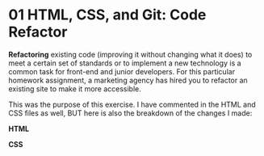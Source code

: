 # 01 HTML, CSS, and Git: Code Refactor

**Refactoring** existing code (improving it without changing what it does) to meet a certain set of standards or to implement a new technology is a common task for front-end and junior developers. For this particular homework assignment, a marketing agency has hired you to refactor an existing site to make it more accessible.

This was the purpose of this exercise. I have commented in the HTML and CSS files as well, BUT here is also the breakdown of the changes I made:

**HTML**
 <!-- Needed to add the actual title of the website, rather than have it as "website". -->
  <!-- Needed to add id="search-engine-optimization" to fix the hyperlink. -->

 **CSS** 
<!-- Needed to consolidate to div .benefits rather than list each individually. It works both ways, but this is cleaner. -->
<!-- Needed to consolidate to h3 .benefits rather than list each individually. It works both ways, but this is cleaner. -->
<!-- Needed to consolidate to img .benefits rather than list each individually. It works both ways, but this is cleaner. -->
 <!-- Needed to consoldidate some classes with commas rather than list them out. This method is cleaner. -->
<!-- Needed to consolidate the images since they have the same class rather than list them seperately. Again, this method is cleaner. -->
 <!-- Needed to consolidate the h2 for the class .content as well. -->

